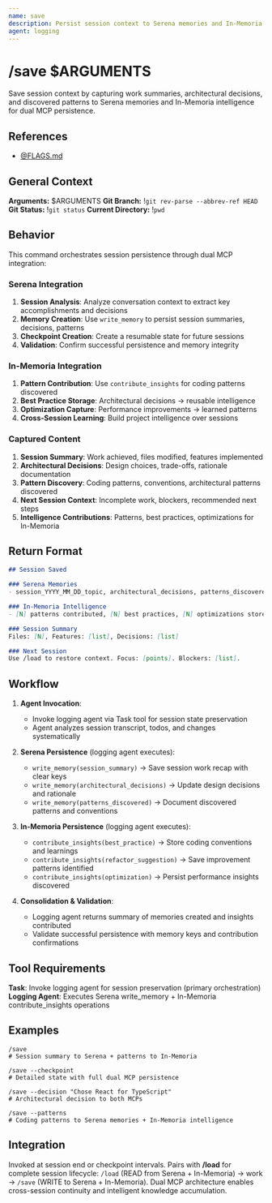 ```yaml
---
name: save
description: Persist session context to Serena memories and In-Memoria intelligence for cross-session continuity
agent: logging
---
```


# /save $ARGUMENTS

Save session context by capturing work summaries, architectural decisions, and discovered patterns to Serena memories and In-Memoria intelligence for dual MCP persistence.

## References
- [@FLAGS.md](../FLAGS.md)

## General Context
**Arguments:** $ARGUMENTS
**Git Branch:** !`git rev-parse --abbrev-ref HEAD`
**Git Status:** !`git status`
**Current Directory:** !`pwd`

## Behavior

This command orchestrates session persistence through dual MCP integration:

### Serena Integration
1. **Session Analysis**: Analyze conversation context to extract key accomplishments and decisions
2. **Memory Creation**: Use `write_memory` to persist session summaries, decisions, patterns
3. **Checkpoint Creation**: Create a resumable state for future sessions
4. **Validation**: Confirm successful persistence and memory integrity

### In-Memoria Integration
1. **Pattern Contribution**: Use `contribute_insights` for coding patterns discovered
2. **Best Practice Storage**: Architectural decisions → reusable intelligence
3. **Optimization Capture**: Performance improvements → learned patterns
4. **Cross-Session Learning**: Build project intelligence over sessions

### Captured Content
1. **Session Summary**: Work achieved, files modified, features implemented
2. **Architectural Decisions**: Design choices, trade-offs, rationale documentation
3. **Pattern Discovery**: Coding patterns, conventions, architectural patterns discovered
4. **Next Session Context**: Incomplete work, blockers, recommended next steps
5. **Intelligence Contributions**: Patterns, best practices, optimizations for In-Memoria
## Return Format

```markdown
## Session Saved

### Serena Memories
- session_YYYY_MM_DD_topic, architectural_decisions, patterns_discovered

### In-Memoria Intelligence
- [N] patterns contributed, [N] best practices, [N] optimizations stored

### Session Summary
Files: [N], Features: [list], Decisions: [list]

### Next Session
Use /load to restore context. Focus: [points]. Blockers: [list].
```
## Workflow
1. **Agent Invocation**:
   - Invoke logging agent via Task tool for session state preservation
   - Agent analyzes session transcript, todos, and changes systematically

2. **Serena Persistence** (logging agent executes):
   - `write_memory(session_summary)` → Save session work recap with clear keys
   - `write_memory(architectural_decisions)` → Update design decisions and rationale
   - `write_memory(patterns_discovered)` → Document discovered patterns and conventions

3. **In-Memoria Persistence** (logging agent executes):
   - `contribute_insights(best_practice)` → Store coding conventions and learnings
   - `contribute_insights(refactor_suggestion)` → Save improvement patterns identified
   - `contribute_insights(optimization)` → Persist performance insights discovered

4. **Consolidation & Validation**:
   - Logging agent returns summary of memories created and insights contributed
   - Validate successful persistence with memory keys and contribution confirmations

## Tool Requirements

**Task**: Invoke logging agent for session preservation (primary orchestration)
**Logging Agent**: Executes Serena write_memory + In-Memoria contribute_insights operations

## Examples

```
/save
# Session summary to Serena + patterns to In-Memoria

/save --checkpoint
# Detailed state with full dual MCP persistence

/save --decision "Chose React for TypeScript"
# Architectural decision to both MCPs

/save --patterns
# Coding patterns to Serena memories + In-Memoria intelligence
```

## Integration

Invoked at session end or checkpoint intervals. Pairs with **/load** for complete session lifecycle: `/load` (READ from Serena + In-Memoria) → work → `/save` (WRITE to Serena + In-Memoria). Dual MCP architecture enables cross-session continuity and intelligent knowledge accumulation.
